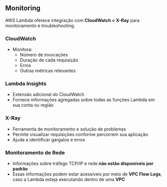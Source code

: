 ## Monitoring

AWS Lambda oferece integração com **CloudWatch** e **X-Ray** para monitoramento e troubleshooting.

### CloudWatch

- Monitora:
  - Número de invocações
  - Duração de cada requisição
  - Erros
  - Outras métricas relevantes

### Lambda Insights

- Extensão adicional do CloudWatch
- Fornece informações agregadas sobre todas as funções Lambda em sua conta ou região

### X-Ray

- Ferramenta de monitoramento e solução de problemas
- Permite visualizar requisições conforme percorrem sua aplicação
- Ajuda a identificar gargalos e erros

### Monitoramento de Rede

- Informações sobre tráfego TCP/IP e rede **não estão disponíveis por padrão**
- Essas informações podem estar acessíveis por meio de **VPC Flow Logs**, caso a Lambda esteja executando dentro de uma **VPC**
